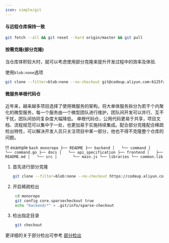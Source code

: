 ```yaml
---
icon: simple/git
---
```


#### 与远程仓库保持一致

```bash
git fetch --all && git reset --hard origin/master && git pull
```

#### 按需克隆(部分克隆)

当仓库体积较大时，就可以考虑使用部分克隆来提升开发过程中的效率及体验.

使用`blob:none`选项
```bash
git clone --filter=blob:none --no-checkout git@codeup.aliyun.com:6125fa3a03f23adfbed12b8f/linux.git
```

#### 微服务单根代码仓

近年来，越来越多项目选择了使用微服务的架构，将大单体服务拆分为若干个内聚化的微型服务，每一个服务由一个微型团队进行维护，团队间开发可以并行、互不干扰，团队间协同复杂度大幅降低。
单根代码仓，公用代码更易于共享，项目文档、流程规范可以集中于一处，也更加易于实施持续集成。配合部分克隆配合稀疏检出特性，可以解决开发人员只关注项目中某一部分，他也不得不克隆整个仓库的问题。

!!! example
    ```bash
        monorepo
        ├── README
        ├── backend
        │   └── command
        │       └── command.go
        ├── docs
        │   └── api_specification
        ├── frontend
        │   ├── README.md
        │   └── src
        │       └── main.js
        └── libraries
            └── common.lib
    ```

1. 首先进行部分克隆
    ```bash
    git clone --filter=blob:none --no-checkout https://codeup.aliyun.com/61234c2d1bd96aa110f27b9c/monorepo.git
    ```
2. 开启稀疏检出
   ```bash
    cd monorepo
    git config core.sparsecheckout true
    echo "backend/*" > .git/info/sparse-checkout
   ```

3. 检出指定目录
   ```bash
    git checkout
   ```

更详细的关于部分检出可参考 [部分检出](https://help.aliyun.com/document_detail/309002.html?spm=a2c4g.324161.0.i1)